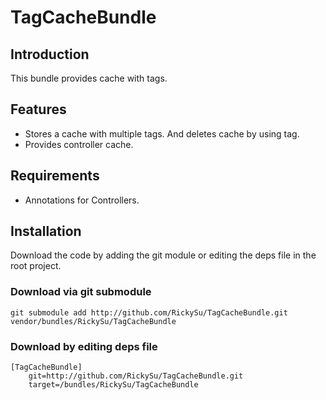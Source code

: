 TagCacheBundle
==============

Introduction
------------

This bundle provides cache with tags.

Features
------------

* Stores a cache with multiple tags. And deletes cache by using tag.
* Provides controller cache.

Requirements
------------

* Annotations for Controllers.

Installation
------------

Download the code by adding the git module or editing the deps file in the root project.

### Download via git submodule

    git submodule add http://github.com/RickySu/TagCacheBundle.git vendor/bundles/RickySu/TagCacheBundle

### Download by editing deps file

    [TagCacheBundle]
        git=http://github.com/RickySu/TagCacheBundle.git
        target=/bundles/RickySu/TagCacheBundle



